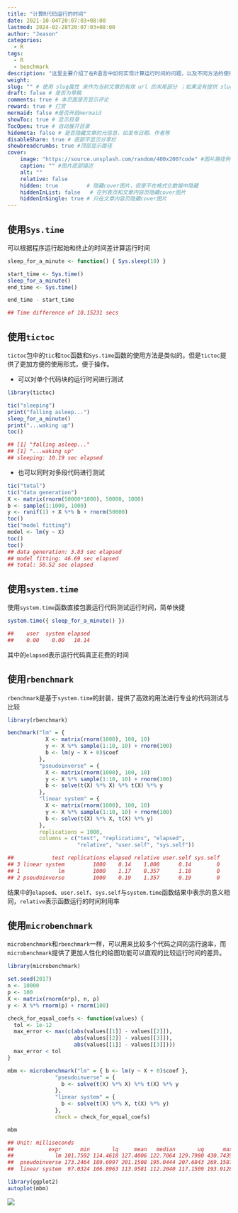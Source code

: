 ```yaml
---
title: "计算R代码运行的时间"
date: 2021-10-04T20:07:03+08:00
lastmod: 2024-02-28T20:07:03+08:00
author: "Jeason"
categories:
  - R
tags: 
  - R
  - benchmark
description: "这里主要介绍了在R语言中如何实现计算运行时间的问题，以及不同方法的使用示例"
weight:
slug: "" # 使用 slug属性 来作为当前文章的有效 url 的末尾部分 ；如果没有提供 slug 则使用 title 代替。
draft: false # 是否为草稿
comments: true # 本页面是否显示评论
reward: true # 打赏
mermaid: false #是否开启mermaid
showToc: true # 显示目录
TocOpen: true # 自动展开目录
hidemeta: false # 是否隐藏文章的元信息，如发布日期、作者等
disableShare: true # 底部不显示分享栏
showbreadcrumbs: true #顶部显示路径
cover:
    image: "https://source.unsplash.com/random/400x200?code" #图片路径例如：posts/tech/123/123.png
    caption: "" #图片底部描述
    alt: ""
    relative: false
    hidden: true         # 隐藏cover图片，但是不在格式化数据中隐藏
    hiddenInList: false   # 在列表页和文章内容页隐藏cover图片
    hiddenInSingle: true # 只在文章内容页隐藏cover图片
---
```


## 使用`Sys.time`  

可以根据程序运行起始和终止的时间差计算运行时间


```r
sleep_for_a_minute <- function() { Sys.sleep(10) }

start_time <- Sys.time()
sleep_for_a_minute()
end_time <- Sys.time()

end_time - start_time

## Time difference of 10.15231 secs
```

## 使用`tictoc`

`tictoc`包中的`tic`和`toc`函数和`Sys.time`函数的使用方法是类似的。但是`tictoc`提供了更加方便的使用形式，便于操作。

+ 可以对单个代码块的运行时间进行测试

```r
library(tictoc)

tic("sleeping")
print("falling asleep...")
sleep_for_a_minute()
print("...waking up")
toc()

## [1] "falling asleep..."
## [1] "...waking up"
## sleeping: 10.19 sec elapsed
```




+ 也可以同时对多段代码进行测试


```r
tic("total")
tic("data generation")
X <- matrix(rnorm(50000*1000), 50000, 1000)
b <- sample(1:1000, 1000)
y <- runif(1) + X %*% b + rnorm(50000)
toc()
tic("model fitting")
model <- lm(y ~ X)
toc()
toc()
## data generation: 3.83 sec elapsed
## model fitting: 46.69 sec elapsed
## total: 50.52 sec elapsed
```

## 使用`system.time`  

使用`system.time`函数直接包裹运行代码测试运行时间，简单快捷


```r
system.time({ sleep_for_a_minute() })

##    user  system elapsed 
##    0.00    0.00   10.14
```

其中的`elapsed`表示运行代码真正花费的时间

## 使用`rbenchmark`

`rbenchmark`是基于`system.time`的封装，提供了高效的用法进行专业的代码测试与比较


```r
library(rbenchmark)

benchmark("lm" = {
            X <- matrix(rnorm(1000), 100, 10)
            y <- X %*% sample(1:10, 10) + rnorm(100)
            b <- lm(y ~ X + 0)$coef
          },
          "pseudoinverse" = {
            X <- matrix(rnorm(1000), 100, 10)
            y <- X %*% sample(1:10, 10) + rnorm(100)
            b <- solve(t(X) %*% X) %*% t(X) %*% y
          },
          "linear system" = {
            X <- matrix(rnorm(1000), 100, 10)
            y <- X %*% sample(1:10, 10) + rnorm(100)
            b <- solve(t(X) %*% X, t(X) %*% y)
          },
          replications = 1000,
          columns = c("test", "replications", "elapsed",
                      "relative", "user.self", "sys.self"))

##            test replications elapsed relative user.self sys.self
## 3 linear system         1000    0.14    1.000      0.14        0
## 1            lm         1000    1.17    8.357      1.18        0
## 2 pseudoinverse         1000    0.19    1.357      0.19        0
```

结果中的`elapsed`、`user.self`、`sys.self`与`system.time`函数结果中表示的意义相同，`relative`表示函数运行的时间利用率

## 使用`microbenchmark`

`microbenchmark`和`rbenchmark`一样，可以用来比较多个代码之间的运行速率，而`microbenchmark`提供了更加人性化的绘图功能可以直观的比较运行时间的差异。


```r
library(microbenchmark)

set.seed(2017)
n <- 10000
p <- 100
X <- matrix(rnorm(n*p), n, p)
y <- X %*% rnorm(p) + rnorm(100)

check_for_equal_coefs <- function(values) {
  tol <- 1e-12
  max_error <- max(c(abs(values[[1]] - values[[2]]),
                     abs(values[[2]] - values[[3]]),
                     abs(values[[1]] - values[[3]])))
  max_error < tol
}

mbm <- microbenchmark("lm" = { b <- lm(y ~ X + 0)$coef },
               "pseudoinverse" = {
                 b <- solve(t(X) %*% X) %*% t(X) %*% y
               },
               "linear system" = {
                 b <- solve(t(X) %*% X, t(X) %*% y)
               },
               check = check_for_equal_coefs)

mbm

## Unit: milliseconds
##           expr      min       lq     mean   median       uq      max neval cld
##             lm 101.7592 114.4618 127.4006 122.7064 129.7980 430.7439   100  b 
##  pseudoinverse 173.2464 189.6997 201.1508 195.0444 207.6843 269.1587   100   c
##  linear system  97.0324 106.8963 113.9581 112.2040 117.1509 193.9128   100 a
```

```r
library(ggplot2)
autoplot(mbm)
```

![](https://cdn.jsdelivr.net/gh/Moonerss/CDN/paper/time_r/unnamed-chunk-7-1.png)

